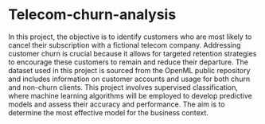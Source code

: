 # Telecom-churn-analysis
In this project, the objective is to identify customers who are most likely to cancel their subscription with a fictional telecom company. Addressing customer churn is crucial because it allows for targeted retention strategies to encourage these customers to remain and reduce their departure. The dataset used in this project is sourced from the OpenML public repository and includes information on customer accounts and usage for both churn and non-churn clients. This project involves supervised classification, where machine learning algorithms will be employed to develop predictive models and assess their accuracy and performance. The aim is to determine the most effective model for the business context.

